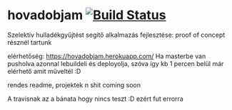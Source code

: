 # hovadobjam [![Build Status](https://travis-ci.org/klucsik/hovadobjam.svg?branch=master)](https://travis-ci.org/klucsik/hovadobjam)

Szelektív hulladékgyűjtést segítő alkalmazás fejlesztése: proof of concept résznél tartunk

elérhetőség: https://hovadobjam.herokuapp.com/
Ha masterbe van pusholva azonnal lebuildeli és deployolja, szóva így kb 1 percen belül már elérhető amit műveltél :D

rendes readme, projektek n shit coming soon

A travisnak az a bánata hogy nincs teszt :D ezért fut errorra

